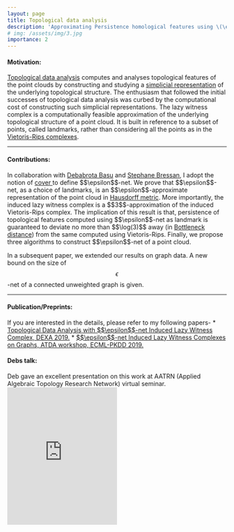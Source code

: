 ```yaml
---
layout: page
title: Topological data analysis
description: 'Approximating Persistence homological features using \(\epsilon\)-net and lazy witness complex'
# img: /assets/img/3.jpg
importance: 2
---
```

<h4>Motivation: </h4> 
<a href = "https://en.wikipedia.org/wiki/Topological_data_analysis">Topological data analysis</a> computes and analyses topological features of the point clouds by constructing and studying a <a href="https://en.wikipedia.org/wiki/Simplicial_complex"> simplicial representation</a> of the underlying topological structure. The enthusiasm that followed the initial successes of topological data analysis was curbed by the computational cost of constructing such simplicial representations. The lazy witness complex is a computationally feasible approximation of the underlying topological structure of a point cloud. It is built in reference to a subset of points, called landmarks, rather than considering all the points as in the <a href="https://en.wikipedia.org/wiki/Vietoris%E2%80%93Rips_complex">Vietoris-Rips complexes</a>. 

<hr>

<h4> Contributions: </h4>
In collaboration with <a href = "https://debabrota-basu.github.io/">Debabrota Basu</a> and <a href="https://www.comp.nus.edu.sg/~steph/"> Stephane Bressan</a>, I adopt the notion of <a href="https://en.wikipedia.org/wiki/Cover_(topology)">cover </a> to define $$\epsilon$$-net. We prove that $$\epsilon$$-net, as a choice of landmarks, is an $$\epsilon$$-approximate representation of the point cloud in <a href="https://en.wikipedia.org/wiki/Hausdorff_distance">Hausdorff metric</a>. More importantly, the induced lazy witness complex is a $$3$$-approximation of the induced Vietoris-Rips complex. The implication of this result is that, persistence of topological features computed using $$\epsilon$$-net as landmark is guaranteed to deviate no more than $$\log(3)$$ away (in <a href="http://gudhi.gforge.inria.fr/doc/latest/group__bottleneck__distance.html">Bottleneck distance</a>) from the same computed using Vietoris-Rips. Finally, we propose three algorithms to construct $$\epsilon$$-net of a point cloud.

In a subsequent paper, we extended our results on graph data. A new bound on the size of $$\epsilon$$-net of a connected unweighted graph is given.
<hr>
<h4> Publication/Preprints: </h4>
If you are interested in the details, please refer to my following papers-
* <a href = "https://link.springer.com/chapter/10.1007/978-3-030-27618-8_28">Topological Data Analysis with $$\epsilon$$-net Induced Lazy Witness Complex, DEXA 2019.<a> 
* <a href = "https://arxiv.org/pdf/2009.13071.pdf" > $$\epsilon$$-net Induced Lazy Witness Complexes on Graphs, ATDA workshop, ECML-PKDD 2019. </a>

<h4> Debs talk: </h4>
<div>
Deb gave an excellent presentation on this work at AATRN (Applied Algebraic Topology Research Network) virtual seminar.
<iframe width="50%" height="315" src="https://www.youtube.com/watch?v=FKRw07rb-4g&t=2527s" frameborder="0" allow="autoplay; encrypted-media" allowfullscreen> </iframe>
</div>
<!-- Every project has a beautiful feature showcase page.
It's easy to include images in a flexible 3-column grid format.
Make your photos 1/3, 2/3, or full width.

To give your project a background in the portfolio page, just add the img tag to the front matter like so:

    ---
    layout: page
    title: project
    description: a project with a background image
    img: /assets/img/12.jpg
    ---

<div class="row">
    <div class="col-sm mt-3 mt-md-0">
        <img class="img-fluid rounded z-depth-1" src="{{ '/assets/img/1.jpg' | relative_url }}" alt="" title="example image"/>
    </div>
    <div class="col-sm mt-3 mt-md-0">
        <img class="img-fluid rounded z-depth-1" src="{{ '/assets/img/3.jpg' | relative_url }}" alt="" title="example image"/>
    </div>
    <div class="col-sm mt-3 mt-md-0">
        <img class="img-fluid rounded z-depth-1" src="{{ '/assets/img/5.jpg' | relative_url }}" alt="" title="example image"/>
    </div>
</div>
<div class="caption">
    Caption photos easily. On the left, a road goes through a tunnel. Middle, leaves artistically fall in a hipster photoshoot. Right, in another hipster photoshoot, a lumberjack grasps a handful of pine needles.
</div>
<div class="row">
    <div class="col-sm mt-3 mt-md-0">
        <img class="img-fluid rounded z-depth-1" src="{{ '/assets/img/5.jpg' | relative_url }}" alt="" title="example image"/>
    </div>
</div>
<div class="caption">
    This image can also have a caption. It's like magic.
</div>

You can also put regular text between your rows of images.
Say you wanted to write a little bit about your project before you posted the rest of the images.
You describe how you toiled, sweated, *bled* for your project, and then... you reveal it's glory in the next row of images.


<div class="row justify-content-sm-center">
    <div class="col-sm-8 mt-3 mt-md-0">
        <img class="img-fluid rounded z-depth-1" src="{{ '/assets/img/6.jpg' | relative_url }}" alt="" title="example image"/>
    </div>
    <div class="col-sm-4 mt-3 mt-md-0">
        <img class="img-fluid rounded z-depth-1" src="{{ '/assets/img/11.jpg' | relative_url }}" alt="" title="example image"/>
    </div>
</div>
<div class="caption">
    You can also have artistically styled 2/3 + 1/3 images, like these.
</div>


The code is simple.
Just wrap your images with `<div class="col-sm">` and place them inside `<div class="row">` (read more about the <a href="https://getbootstrap.com/docs/4.4/layout/grid/" target="_blank">Bootstrap Grid</a> system).
To make images responsive, add `img-fluid` class to each; for rounded corners and shadows use `rounded` and `z-depth-1` classes.
Here's the code for the last row of images above:

```html
<div class="row justify-content-sm-center">
    <div class="col-sm-8 mt-3 mt-md-0">
        <img class="img-fluid rounded z-depth-1" src="{{ '/assets/img/6.jpg' | relative_url }}" alt="" title="example image"/>
    </div>
    <div class="col-sm-4 mt-3 mt-md-0">
        <img class="img-fluid rounded z-depth-1" src="{{ '/assets/img/11.jpg' | relative_url }}" alt="" title="example image"/>
    </div>
</div> -->
<!-- ``` -->
